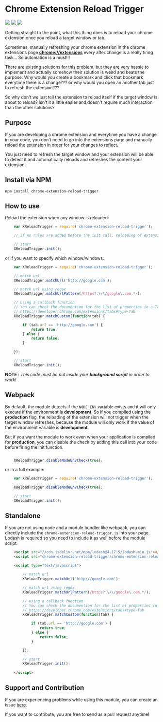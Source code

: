 # Chrome Extension Reload Trigger

[![](https://img.shields.io/npm/dt/chrome-extension-reload-trigger.svg) ](https://www.npmjs.com/package/chrome-extension-reload-trigger) [![](https://img.shields.io/npm/l/chrome-extension-reload-trigger.svg) ](https://www.npmjs.com/package/chrome-extension-reload-trigger) [![](https://img.shields.io/npm/v/chrome-extension-reload-trigger.svg) ](https://www.npmjs.com/package/chrome-extension-reload-trigger)


Getting straight to the point, what this thing does is to reload your chrome extension once you reload a target window or tab.

Sometimes, manually refreshing your chrome extension in the chrome extensions page [**chrome://extensions**](chrome://extensions) every after change is a really tiring task... So automation is a must!!!

There are existing solutions for this problem, but they are very hassle to implement and actually somehow their solution is weird and beats the purpose. Why would you create a bookmark and click that bookmark everytime there is a change??? or why would you open an another tab just to refresh the extension???

So why don't we just tell the extension to reload itself if the target window is about to reload? Isn't it a little easier and doesn't require much interaction than the other solutions?


## Purpose

If you are developing a chrome extension and everytime you have a change in your code, you don't need to go into the extensions page and manually reload the extension in order for your changes to reflect. 

You just need to refresh the target window and your extension will be able to detect it and automatically reloads and refreshes the content your extension.




## Install via NPM

    npm install chrome-extension-reload-trigger

## How to use

Reload the extension when any window is reloaded:

```javascript
    var XReloadTrigger = require('chrome-extension-reload-trigger');

    // if no rules are added before the init call, reloading of extension will trigger if any window is refreshed.

    // start
    XReloadTrigger.init();
```

or if you want to specify which window/windows:

```javascript
    var XReloadTrigger = require('chrome-extension-reload-trigger');

    // match url 
    XReloadTrigger.matchUrl('http://google.com');

    // match url using regex
    XReloadTrigger.matchUrlPattern(/https?:\/\/google\.com.*/);

    // using a callback function
    // You can check the documention for the list of properties in a Tab object
    // https://developer.chrome.com/extensions/tabs#type-Tab
    XReloadTrigger.matchCustom(function(tab) {

        if (tab.url == 'http://google.com') {
            return true;
        } else {
            return false;
        }

    });

    // start
    XReloadTrigger.init();
```

**NOTE** : *This code must be put inside your **background script** in order to work!*

## Webpack

By default, the module detects if the `NODE_ENV` variable exists and it will only execute if the environment is **development**. So if you compiled using the **production** flag, the reloading of the extension will not trigger when the target window refreshes, because the module will only work if the value of the environment variable is **development**.

But if you want the module to work even when your application is compiled for **production**, you can disable the check by adding this call into your code before firing the init function.

```javascript

    XReloadTrigger.disableNodeEnvCheck(true);

```

or in a full example:

```javascript
    var XReloadTrigger = require('chrome-extension-reload-trigger');

    XReloadTrigger.disableNodeEnvCheck(true);

    // start
    XReloadTrigger.init();
```

## Standalone

If you are not using node and a module bundler like webpack, you can directly include the `chrome-extension-reload-trigger.js` into your page. [Lodash](https://lodash.com/) is required so you need to include it as well before the module script.

```html
    <script src="//cdn.jsdelivr.net/npm/lodash@4.17.5/lodash.min.js"></script>
    <script src="chrome-extension-reload-trigger/chrome-extension-reload-trigger.js"></script>

    <script type="text/javascript">
    
        // match url 
        XReloadTrigger.matchUrl('http://google.com');

        // match url using regex
        XReloadTrigger.matchUrlPattern(/https?:\/\/google\.com.*/);

        // using a callback function
        // You can check the documention for the list of properties in a Tab object
        // https://developer.chrome.com/extensions/tabs#type-Tab
        XReloadTrigger.matchCustom(function(tab) {

            if (tab.url == 'http://google.com') {
                return true;
            } else {
                return false;
            }

        });

        // start
        XReloadTrigger.init();
    
    </script>

```

## Support and Contribution

If you are experiencing problems while using this module, you can create an issue [here](https://github.com/WisdomSky/chrome-extension-reload-trigger/issues).

If you want to contribute, you are free to send as a pull request anytime!